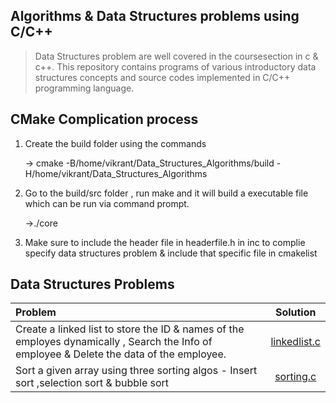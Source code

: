## Algorithms & Data Structures problems using C/C++
> Data Structures problem are well covered in the coursesection in c & c++. This repository contains programs of various introductory data structures concepts and source codes implemented in C/C++ programming language.

## CMake Complication process
1. Create the build folder using the commands 
   
   -> cmake -B/home/vikrant/Data_Structures_Algorithms/build -H/home/vikrant/Data_Structures_Algorithms

2. Go to the build/src folder , run make and it will build a executable file which can be run via command prompt.
   
    ->./core

3. Make sure to include the header file in headerfile.h in inc to complie specify data structures problem & include that specific file in cmakelist

## Data Structures Problems
| Problem | Solution |
| :------------ | :----------: |
| Create a linked list to store the ID & names of the employes dynamically , Search the Info of employee & Delete the data of the employee. |[linkedlist.c](https://github.com/vikrantdeveloper/Data_Structures_Algorithms/blob/master/src/linkedlist.c)
|Sort a given array using three sorting algos - Insert sort ,selection sort & bubble sort|[sorting.c](https://github.com/vikrantdeveloper/Data_Structures_Algorithms/blob/master/src/sorting.c)
